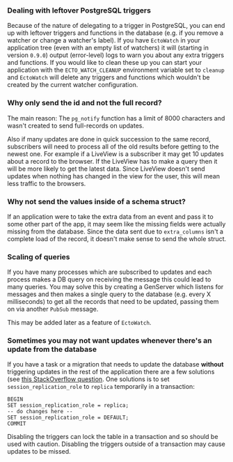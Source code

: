 ### Dealing with leftover PostgreSQL triggers

Because of the nature of delegating to a trigger in PostgreSQL, you can end up with leftover triggers and functions in the database (e.g. if you remove a watcher or change a watcher's label).  If you have `EctoWatch` in your application tree (even with an empty list of watchers) it will (starting in version `0.9.0`) output (error-level) logs to warn you about any extra triggers and functions.  If you would like to clean these up you can start your application with the `ECTO_WATCH_CLEANUP` environment variable set to `cleanup` and `EctoWatch` will delete any triggers and functions which wouldn't be created by the current watcher configuration.

### Why only send the id and not the full record?

The main reason: The `pg_notify` function has a limit of 8000 characters and wasn't created to send full-records on updates.

Also if many updates are done in quick succession to the same record, subscribers will need to process all of the old results before getting to the newest one.  For example if a LiveView is a subscriber it may get 10 updates about a record to the browser.  If the LiveView has to make a query then it will be more likely to get the latest data.  Since LiveView doesn't send updates when nothing has changed in the view for the user, this will mean less traffic to the browsers.

### Why not send the values inside of a schema struct?

If an application were to take the extra data from an event and pass it to some other part of the app, it may seem like the missing fields were actually missing from the database.  Since the data sent due to `extra_columns` isn't a complete load of the record, it doesn't make sense to send the whole struct.

### Scaling of queries

If you have many processes which are subscribed to updates and each process makes a DB query on receiving the message this could lead to many queries.  You may solve this by creating a GenServer which listens for messages and then makes a single query to the database (e.g. every X milliseconds) to get all the records that need to be updated, passing them on via another `PubSub` message.

This may be added later as a feature of `EctoWatch`.

### Sometimes you may not want updates whenever there's an update from the database

If you have a task or a migration that needs to update the database **without** triggering updates in the rest of the application there are a few solutions (see [this StackOverflow question](https://stackoverflow.com/questions/37730870/how-to-disable-postgresql-triggers-in-one-transaction-only).  One solutions is to set `session_replication_role` to `replica` temporarily in a transaction:

```
BEGIN
SET session_replication_role = replica;
-- do changes here --
SET session_replication_role = DEFAULT;
COMMIT
```

Disabling the triggers can lock the table in a transaction and so should be used with caution.  Disabling the triggers outside of a transaction may cause updates to be missed.

